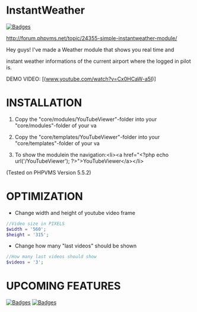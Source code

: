 # InstantWeather
[![Badges](http://img.shields.io/:Version-1.0-fe7d37.svg)](https://github.com/Karamellwuerfel/YouTubeViewer)

http://forum.phpvms.net/topic/24355-simple-instantweather-module/

Hey guys! I've made a Weather module that shows you real time and 

instant weather informations of the current airport where the logged in pilot is.

DEMO VIDEO: [(www.youtube.com/watch?v=Cx0HCaW-a5I)]

# INSTALLATION

1. Copy the "core/modules/YouTubeViewer"-folder into your "core/modules"-folder of your va

2. Copy the "core/templates/YouTubeViewer"-folder into your "core/templates"-folder of your va

3. To show the modulein the navigation:&lt;li&gt;&lt;a href="&lt;?php echo url('/YouTubeViewer'); ?&gt;"&gt;YouTubeViewer&lt;/a&gt;&lt;/li&gt;


(Tested on PHPVMS Version 5.5.2)

# OPTIMIZATION

* Change width and height of youtube video frame

```PHP
//Video size in PIXELS
$width = '560';
$height = '315';
```

* Change how many "last videos" should be shown

```PHP
//How many last videos should show
$videos = '3';
```

# UPCOMING FEATURES

[![Badges](http://img.shields.io/:YouTube_Playlist-Add_playlist_to_show_it's_videos-1859d2.svg)](https://github.com/Karamellwuerfel/YouTubeViewer)
[![Badges](http://img.shields.io/:Username-Use_YouTube_username_instead_of_channel_id-1859d2.svg)](https://github.com/Karamellwuerfel/YouTubeViewer)